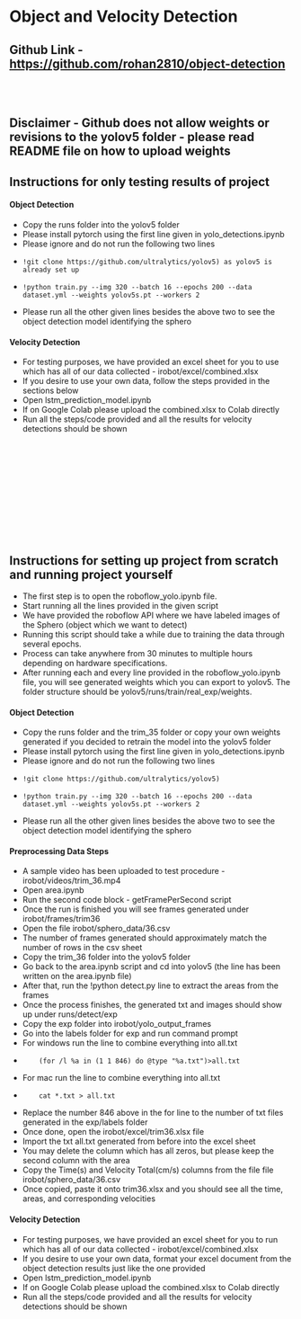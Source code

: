 # Object and Velocity Detection

## Github Link - https://github.com/rohan2810/object-detection

<br>
<br>

## Disclaimer - Github does not allow weights or revisions to the yolov5 folder - please read README file on how to upload weights

## Instructions for only testing results of project

#### Object Detection
- Copy the runs folder into the yolov5 folder
- Please install pytorch using the first line given in yolo_detections.ipynb
- Please ignore and do not run the following two lines
-     !git clone https://github.com/ultralytics/yolov5) as yolov5 is already set up
-     !python train.py --img 320 --batch 16 --epochs 200 --data dataset.yml --weights yolov5s.pt --workers 2
- Please run all the other given lines besides the above two to see the object detection model identifying the sphero

#### Velocity Detection
- For testing purposes, we have provided an excel sheet for you to use which has all of our data collected - irobot/excel/combined.xlsx
- If you desire to use your own data, follow the steps provided in the sections below
- Open lstm_prediction_model.ipynb
- If on Google Colab please upload the combined.xlsx to Colab directly
- Run all the steps/code provided and all the results for velocity detections should be shown



<br />
<br />
<br />
<br />
<br />
<br />
<br />
<br />
<br />
<br />


## Instructions for setting up project from scratch and running project yourself

- The first step is to open the roboflow_yolo.ipynb file.
- Start running all the lines provided in the given script
- We have provided the roboflow API where we have labeled images of the Sphero (object which we want to detect)
- Running this script should take a while due to training the data through several epochs.
- Process can take anywhere from 30 minutes to multiple hours depending on hardware specifications.
- After running each and every line provided in the roboflow_yolo.ipynb file, you will see generated weights which you can export to yolov5. The folder structure should be yolov5/runs/train/real_exp/weights.

#### Object Detection
- Copy the runs folder and the trim_35 folder or copy your own weights generated if you decided to retrain the model into the yolov5 folder
- Please install pytorch using the first line given in yolo_detections.ipynb
- Please ignore and do not run the following two lines 
-     !git clone https://github.com/ultralytics/yolov5) 
-     !python train.py --img 320 --batch 16 --epochs 200 --data dataset.yml --weights yolov5s.pt --workers 2
- Please run all the other given lines besides the above two to see the object detection model identifying the sphero

#### Preprocessing Data Steps
- A sample video has been uploaded to test procedure - irobot/videos/trim_36.mp4
- Open area.ipynb
- Run the second code block - getFramePerSecond script
- Once the run is finished you will see frames generated under irobot/frames/trim36
- Open the file irobot/sphero_data/36.csv
- The number of frames generated should approximately match the number of rows in the csv sheet
- Copy the trim_36 folder into the yolov5 folder
- Go back to the area.ipynb script and cd into yolov5 (the line has been written on the area.ipynb file)
- After that, run the !python detect.py line to extract the areas from the frames
- Once the process finishes, the generated txt and images should show up under runs/detect/exp
- Copy the exp folder into irobot/yolo_output_frames
- Go into the labels folder for exp and run command prompt
- For windows run the line to combine everything into all.txt
-         (for /l %a in (1 1 846) do @type "%a.txt")>all.txt
- For mac run the line to combine everything into all.txt
-         cat *.txt > all.txt       
- Replace the number 846 above in the for line to the number of txt files generated in the exp/labels folder
- Once done, open the irobot/excel/trim36.xlsx file
- Import the txt all.txt generated from before into the excel sheet
- You may delete the column which has all zeros, but please keep the second column with the area
- Copy the Time(s) and Velocity Total(cm/s) columns from the file file irobot/sphero_data/36.csv
- Once copied, paste it onto trim36.xlsx and you should see all the time, areas, and corresponding velocities

#### Velocity Detection
- For testing purposes, we have provided an excel sheet for you to run which has all of our data collected - irobot/excel/combined.xlsx
- If you desire to use your own data, format your excel document from the object detection results just like the one provided
- Open lstm_prediction_model.ipynb
- If on Google Colab please upload the combined.xlsx to Colab directly
- Run all the steps/code provided and all the results for velocity detections should be shown
